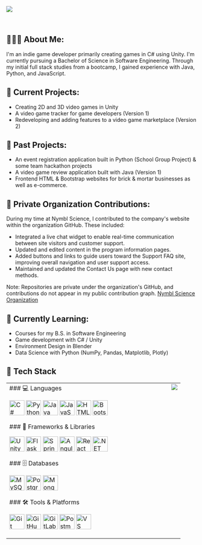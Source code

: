 
<p align=”center”>
<img src=https://github.com/sarahsotomayor/sarahsotomayor/assets/116047642/ec66ab4a-26d3-408a-815e-64ff284fcbe5>

</p>

<br>

## 👩🏻‍💻 About Me:

I'm an indie game developer primarily creating games in C# using Unity. I'm currently pursuing a Bachelor of Science in Software Engineering. Through my initial full stack studies from a bootcamp, I gained experience with Java, Python, and JavaScript.

## 🔭 Current Projects: 

* Creating 2D and 3D video games in Unity
* A video game tracker for game developers (Version 1)
* Redeveloping and adding features to a video game marketplace (Version 2)

## 🎉 Past Projects:
* An event registration application built in Python (School Group Project) & some team hackathon projects
* A video game review application built with Java (Version 1)
* Frontend HTML & Bootstrap websites for brick & mortar businesses as well as e-commerce.

## 🔐 Private Organization Contributions:

During my time at Nymbl Science, I contributed to the company's website within the organization GitHub. These included:

* Integrated a live chat widget to enable real-time communication between site visitors and customer support.
* Updated and edited content in the program information pages.
* Added buttons and links to guide users toward the Support FAQ site, improving overall navigation and user support access.
* Maintained and updated the Contact Us page with new contact methods.

Note: Repositories are private under the organization's GitHub, and contributions do not appear in my public contribution graph.
[Nymbl Science Organization](https://github.com/NymblScience)

## 🌱 Currently Learning: 

* Courses for my B.S. in Software Engineering
* Game development with C# / Unity
* Environment Design in Blender
* Data Science with Python (NumPy, Pandas, Matplotlib, Plotly)

## 🧰 Tech Stack

<table>
  <tr>
    <td valign="top" width="60%">
      ### 💻 Languages
      <p align="left">
        <img src="https://cdn.jsdelivr.net/gh/devicons/devicon/icons/csharp/csharp-original.svg" alt="C#" width="40"/>
        <img src="https://cdn.jsdelivr.net/gh/devicons/devicon/icons/python/python-original.svg" alt="Python" width="40"/>
        <img src="https://cdn.jsdelivr.net/gh/devicons/devicon/icons/java/java-original.svg" alt="Java" width="40"/>
        <img src="https://cdn.jsdelivr.net/gh/devicons/devicon/icons/javascript/javascript-original.svg" alt="JavaScript" width="40"/>
        <img src="https://cdn.jsdelivr.net/gh/devicons/devicon/icons/html5/html5-original.svg" alt="HTML" width="40"/>
        <img src="https://cdn.jsdelivr.net/gh/devicons/devicon/icons/bootstrap/bootstrap-original.svg" alt="Bootstrap" width="40"/>
      </p>
      ### 🧱 Frameworks & Libraries
      <p align="left">
        <img src="https://cdn.jsdelivr.net/gh/devicons/devicon/icons/unity/unity-original.svg" alt="Unity" width="40"/>
        <img src="https://cdn.jsdelivr.net/gh/devicons/devicon/icons/flask/flask-original.svg" alt="Flask" width="40"/>
        <img src="https://cdn.jsdelivr.net/gh/devicons/devicon/icons/spring/spring-original.svg" alt="Spring" width="40"/>
        <img src="https://cdn.jsdelivr.net/gh/devicons/devicon/icons/angularjs/angularjs-original.svg" alt="Angular" width="40"/>
        <img src="https://cdn.jsdelivr.net/gh/devicons/devicon/icons/react/react-original.svg" alt="React" width="40"/>
        <img src="https://cdn.jsdelivr.net/gh/devicons/devicon/icons/dot-net/dot-net-original.svg" alt=".NET" width="40"/>
      </p>
      ### 🗄️ Databases
      <p align="left">
        <img src="https://cdn.jsdelivr.net/gh/devicons/devicon/icons/mysql/mysql-original.svg" alt="MySQL" width="40"/>
        <img src="https://cdn.jsdelivr.net/gh/devicons/devicon/icons/postgresql/postgresql-original.svg" alt="PostgreSQL" width="40"/>
        <img src="https://cdn.jsdelivr.net/gh/devicons/devicon/icons/mongodb/mongodb-original.svg" alt="MongoDB" width="40"/>
      </p>
      ### 🛠️ Tools & Platforms
      <p align="left">
        <img src="https://cdn.jsdelivr.net/gh/devicons/devicon/icons/git/git-original.svg" alt="Git" width="40"/>
        <img src="https://cdn.jsdelivr.net/gh/devicons/devicon/icons/github/github-original.svg" alt="GitHub" width="40"/>
        <img src="https://cdn.jsdelivr.net/gh/devicons/devicon/icons/gitlab/gitlab-original.svg" alt="GitLab" width="40"/>
        <img src="https://cdn.simpleicons.org/postman/FF6C37" alt="Postman" width="40"/>
        <img src="https://cdn.jsdelivr.net/gh/devicons/devicon/icons/vscode/vscode-original.svg" alt="VS Code" width="40"/>
      </p>
    </td>
    <td valign="top" align="right" width="40%">
      <a href="https://github.com/sarahsotomayor">
        <img align="right" src="https://github-readme-stats.vercel.app/api/top-langs/?username=sarahsotomayor&layout=compact&theme=dark#gh-dark-mode-only" />
      </a>
    </td>
  </tr>
</table>

